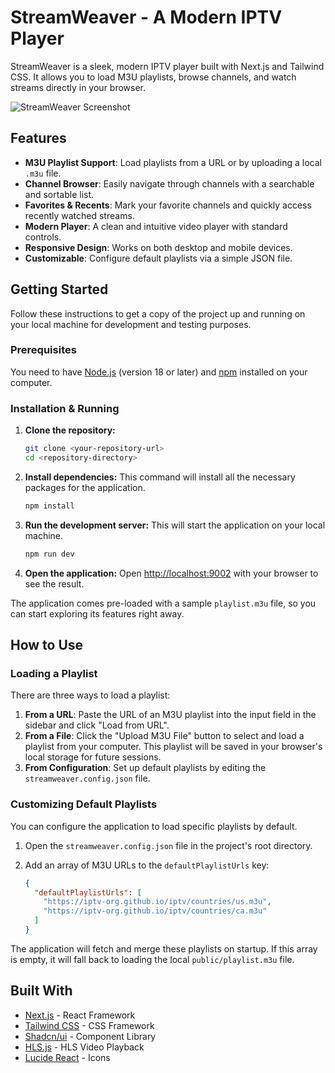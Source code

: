 # StreamWeaver - A Modern IPTV Player

StreamWeaver is a sleek, modern IPTV player built with Next.js and Tailwind CSS. It allows you to load M3U playlists, browse channels, and watch streams directly in your browser.

![StreamWeaver Screenshot](https://placehold.co/800x600.png?text=StreamWeaver+UI)

## Features

- **M3U Playlist Support**: Load playlists from a URL or by uploading a local `.m3u` file.
- **Channel Browser**: Easily navigate through channels with a searchable and sortable list.
- **Favorites & Recents**: Mark your favorite channels and quickly access recently watched streams.
- **Modern Player**: A clean and intuitive video player with standard controls.
- **Responsive Design**: Works on both desktop and mobile devices.
- **Customizable**: Configure default playlists via a simple JSON file.

## Getting Started

Follow these instructions to get a copy of the project up and running on your local machine for development and testing purposes.

### Prerequisites

You need to have [Node.js](https://nodejs.org/) (version 18 or later) and [npm](https://www.npmjs.com/) installed on your computer.

### Installation & Running

1.  **Clone the repository:**
    ```bash
    git clone <your-repository-url>
    cd <repository-directory>
    ```

2.  **Install dependencies:**
    This command will install all the necessary packages for the application.
    ```bash
    npm install
    ```

3.  **Run the development server:**
    This will start the application on your local machine.
    ```bash
    npm run dev
    ```

4.  **Open the application:**
    Open [http://localhost:9002](http://localhost:9002) with your browser to see the result.

The application comes pre-loaded with a sample `playlist.m3u` file, so you can start exploring its features right away.

## How to Use

### Loading a Playlist

There are three ways to load a playlist:

1.  **From a URL**: Paste the URL of an M3U playlist into the input field in the sidebar and click "Load from URL".
2.  **From a File**: Click the "Upload M3U File" button to select and load a playlist from your computer. This playlist will be saved in your browser's local storage for future sessions.
3.  **From Configuration**: Set up default playlists by editing the `streamweaver.config.json` file.

### Customizing Default Playlists

You can configure the application to load specific playlists by default.

1.  Open the `streamweaver.config.json` file in the project's root directory.
2.  Add an array of M3U URLs to the `defaultPlaylistUrls` key:

    ```json
    {
      "defaultPlaylistUrls": [
        "https://iptv-org.github.io/iptv/countries/us.m3u",
        "https://iptv-org.github.io/iptv/countries/ca.m3u"
      ]
    }
    ```

The application will fetch and merge these playlists on startup. If this array is empty, it will fall back to loading the local `public/playlist.m3u` file.

## Built With

- [Next.js](https://nextjs.org/) - React Framework
- [Tailwind CSS](https://tailwindcss.com/) - CSS Framework
- [Shadcn/ui](https://ui.shadcn.com/) - Component Library
- [HLS.js](https://github.com/video-dev/hls.js/) - HLS Video Playback
- [Lucide React](https://lucide.dev/) - Icons
